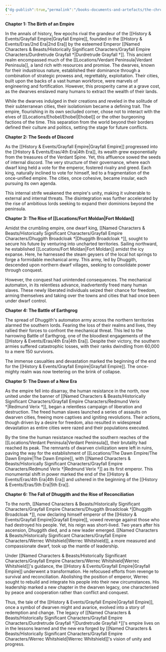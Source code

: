 ```yaml
---
{"dg-publish":true,"permalink":"/books-documents-and-artefacts/the-chronicles-of-the-grayfall-empire-a-dwarven-legacy/","noteIcon":"","created":"2024-09-04T22:51:19.856+01:00","updated":"2024-12-13T17:46:18.144+00:00"}
---
```



**Chapter 1: The Birth of an Empire**

In the annals of history, few epochs rival the grandeur of the [[History & Events/Grayfall Empire\|Grayfall Empire]], founded in the [[History & Events/Eras/2nd Era\|2nd Era]] by the esteemed Emperor [[Named Characters & Beasts/Historically Significant  Characters/Grayfall Empire Characters/Durdretrude Grayfall †\|Durdretrude Grayfall †]]. This ancient realm encompassed much of the [[Locations/Verdant Peninsula\|Verdant Peninsula]], a land rich with resources and promise. The dwarves, known for their industrious nature, established their dominance through a combination of strategic prowess and, regrettably, exploitation. Their cities, built upon the backs of a vast human workforce, were marvels of engineering and fortification. However, this prosperity came at a grave cost, as the dwarves enslaved many humans to extract the wealth of their lands.

While the dwarves indulged in their creations and reveled in the solitude of their subterranean cities, their isolationism became a defining trait. The empire, flourishing in its own secluded corner, chose not to interact with the elves of [[Locations/Ehobel/Ehobel\|Ehobel]] or the other burgeoning factions of the time. This separation from the world beyond their borders defined their culture and politics, setting the stage for future conflicts.

**Chapter 2: The Seeds of Discord**

As the [[History & Events/Grayfall Empire\|Grayfall Empire]] progressed into the [[History & Events/Eras/4th Era\|4th Era]], its wealth grew exponentially from the treasures of the Verdant Spine. Yet, this affluence sowed the seeds of internal discord. The very structure of their governance, where each dwarf king held a vote for the emperor, fostered rivalry and greed. Each king, naturally inclined to vote for himself, led to a fragmentation of the once-unified empire. The cities, once cohesive, became insular, each pursuing its own agenda.

This internal strife weakened the empire's unity, making it vulnerable to external and internal threats. The disintegration was further accelerated by the rise of ambitious lords seeking to expand their dominions beyond the peninsula.

**Chapter 3: The Rise of [[Locations/Fort Moldan\|Fort Moldan]]**

Amidst the crumbling empire, one dwarf king, [[Named Characters & Beasts/Historically Significant  Characters/Grayfall Empire Characters/Dhuggith Broadcloak †\|Dhuggith Broadcloak †]], sought to secure his future by venturing into uncharted territories. Sailing northward, he established [[Locations/Fort Moldan\|Fort Moldan]] amidst the icy expanse. Here, he harnessed the steam geysers of the local hot springs to forge a formidable mechanical army. This army, led by Dhuggith, descended upon northern dwarf villages, seeking to consolidate power through conquest.

However, the conquest had unintended consequences. The mechanical automaton, in its relentless advance, inadvertently freed many human slaves. These newly liberated individuals seized their chance for freedom, arming themselves and taking over the towns and cities that had once been under dwarf control.

**Chapter 4: The Battle of Earthgrog**

The spread of Dhuggith's automaton army across the northern territories alarmed the southern lords. Fearing the loss of their realms and lives, they rallied their forces to confront the mechanical threat. This led to the harrowing Battle of Earthgrog, one of the bloodiest engagements of the [[History & Events/Eras/4th Era\|4th Era]]. Despite their victory, the southern armies suffered catastrophic losses, with their ranks dwindling from 60,000 to a mere 150 survivors.

The immense casualties and devastation marked the beginning of the end for the [[History & Events/Grayfall Empire\|Grayfall Empire]]. The once-mighty realm was now teetering on the brink of collapse.

**Chapter 5: The Dawn of a New Era**

As the empire fell into disarray, the human resistance in the north, now united under the banner of [[Named Characters & Beasts/Historically Significant  Characters/Grayfall Empire Characters/Redmund Verix †\|Redmund Verix †]], began a relentless campaign of liberation and destruction. The freed human slaves launched a series of assaults on dwarven cities, freeing more captives and igniting revolutions. Their actions, though driven by a desire for freedom, also resulted in widespread devastation as entire cities were razed and their populations executed.

By the time the human resistance reached the southern reaches of the [[Locations/Verdant Peninsula\|Verdant Peninsula]], their brutality had reached its peak. The remnants of dwarven civilization were left in ruins, paving the way for the establishment of [[Locations/The Dawn Empire/The Dawn Empire\|The Dawn Empire]], with [[Named Characters & Beasts/Historically Significant  Characters/Grayfall Empire Characters/Redmund Verix †\|Redmund Verix †]] as its first emperor. This monumental shift in power marked the end of the [[History & Events/Eras/4th Era\|4th Era]] and ushered in the beginning of the [[History & Events/Eras/5th Era\|5th Era]].

**Chapter 6: The Fall of Dhuggith and the Rise of Reconciliation**

To the north, [[Named Characters & Beasts/Historically Significant  Characters/Grayfall Empire Characters/Dhuggith Broadcloak †\|Dhuggith Broadcloak †]], now declaring himself emperor of the [[History & Events/Grayfall Empire\|Grayfall Empire]], vowed revenge against those who had destroyed his people. Yet, his reign was short-lived. Two years after his ascension, Dhuggith died, and a new leader emerged. [[Named Characters & Beasts/Historically Significant  Characters/Grayfall Empire Characters/Werrec Whitshield\|Werrec Whitshield]], a more measured and compassionate dwarf, took up the mantle of leadership.

Under [[Named Characters & Beasts/Historically Significant  Characters/Grayfall Empire Characters/Werrec Whitshield\|Werrec Whitshield]]'s guidance, the [[History & Events/Grayfall Empire\|Grayfall Empire]] underwent a transformation. He refocused efforts from revenge to survival and reconciliation. Abolishing the position of emperor, Werrec sought to rebuild and integrate his people into their new circumstances. His leadership marked a new chapter in the dwarven legacy, one characterised by peace and cooperation rather than conflict and conquest.

Thus, the tale of the [[History & Events/Grayfall Empire\|Grayfall Empire]], once a symbol of dwarven might and avarice, evolved into a story of redemption and change. The legacy of [[Named Characters & Beasts/Historically Significant  Characters/Grayfall Empire Characters/Durdretrude Grayfall †\|Durdretrude Grayfall †]]'s empire lives on in the lessons learned and the new era forged by [[Named Characters & Beasts/Historically Significant  Characters/Grayfall Empire Characters/Werrec Whitshield\|Werrec Whitshield]]'s vision of unity and progress.